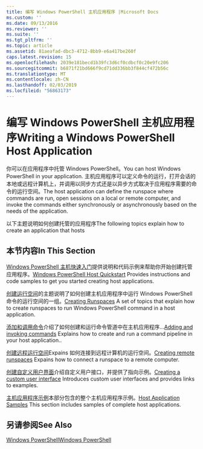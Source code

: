 ```yaml
---
title: 编写 Windows PowerShell 主机应用程序 |Microsoft Docs
ms.custom: ''
ms.date: 09/13/2016
ms.reviewer: ''
ms.suite: ''
ms.tgt_pltfrm: ''
ms.topic: article
ms.assetid: 81aeafad-dbc3-4712-8bb9-e6a417be260f
caps.latest.revision: 15
ms.openlocfilehash: 2039e181becd1b39fc3d6cf0cdbcf0c20e9fc206
ms.sourcegitcommit: b6871f21bd666f9cd71dd336bb3f844cf472b56c
ms.translationtype: MT
ms.contentlocale: zh-CN
ms.lasthandoff: 02/03/2019
ms.locfileid: "56863173"
---
```

# <a name="writing-a-windows-powershell-host-application"></a><span data-ttu-id="2bde5-102">编写 Windows PowerShell 主机应用程序</span><span class="sxs-lookup"><span data-stu-id="2bde5-102">Writing a Windows PowerShell Host Application</span></span>

<span data-ttu-id="2bde5-103">你可以在应用程序中托管 Windows PowerShell。</span><span class="sxs-lookup"><span data-stu-id="2bde5-103">You can host Windows PowerShell in your application.</span></span> <span data-ttu-id="2bde5-104">主机应用程序可以定义命令的运行，打开会话的本地或远程计算机上，并调用以同步方式还是以异步方式取决于应用程序需要的命令的运行空间。</span><span class="sxs-lookup"><span data-stu-id="2bde5-104">The host application can define the runspace where commands are run, open sessions on a local or remote computer, and invoke the commands either synchronously or asynchronously based on the needs of the application.</span></span>

<span data-ttu-id="2bde5-105">以下主题说明如何创建托管的应用程序</span><span class="sxs-lookup"><span data-stu-id="2bde5-105">The following topics explain how to create an application that hosts</span></span>

## <a name="in-this-section"></a><span data-ttu-id="2bde5-106">本节内容</span><span class="sxs-lookup"><span data-stu-id="2bde5-106">In This Section</span></span>

<span data-ttu-id="2bde5-107">[Windows PowerShell 主机快速入门](./windows-powershell-host-quickstart.md)提供说明和代码示例来帮助你开始创建托管应用程序。</span><span class="sxs-lookup"><span data-stu-id="2bde5-107">[Windows PowerShell Host Quickstart](./windows-powershell-host-quickstart.md) Provides instructions and code samples to get you started creating host applications.</span></span>

<span data-ttu-id="2bde5-108">[创建运行空间](./creating-runspaces.md)的主题说明了如何创建主机应用程序中运行 Windows PowerShell 命令的运行空间的一组。</span><span class="sxs-lookup"><span data-stu-id="2bde5-108">[Creating Runspaces](./creating-runspaces.md) A set of topics that explain how to create runspaces to run Windows PowerShell command in a host application.</span></span>

<span data-ttu-id="2bde5-109">[添加和调用命令](./adding-and-invoking-commands.md)介绍了如何创建和运行命令管道中在主机应用程序...</span><span class="sxs-lookup"><span data-stu-id="2bde5-109">[Adding and invoking commands](./adding-and-invoking-commands.md) Explains how to create and run a command pipeline in your host application..</span></span>

<span data-ttu-id="2bde5-110">[创建远程运行空间](./creating-remote-runspaces.md)Expains 如何连接到远程计算机的运行空间。</span><span class="sxs-lookup"><span data-stu-id="2bde5-110">[Creating remote runspaces](./creating-remote-runspaces.md) Expains how to connect a runspace to a remote computer.</span></span>

<span data-ttu-id="2bde5-111">[创建自定义用户界面](./creating-a-custom-user-interface.md)介绍自定义用户接口，并提供了指向示例。</span><span class="sxs-lookup"><span data-stu-id="2bde5-111">[Creating a custom user interface](./creating-a-custom-user-interface.md) Introduces custom user interfaces and provides links to examples.</span></span>

<span data-ttu-id="2bde5-112">[主机应用程序示例](./host-application-samples.md)本部分包含的整个主机应用程序示例。</span><span class="sxs-lookup"><span data-stu-id="2bde5-112">[Host Application Samples](./host-application-samples.md) This section includes samples of complete host applications.</span></span>

## <a name="see-also"></a><span data-ttu-id="2bde5-113">另请参阅</span><span class="sxs-lookup"><span data-stu-id="2bde5-113">See Also</span></span>

[<span data-ttu-id="2bde5-114">Windows PowerShell</span><span class="sxs-lookup"><span data-stu-id="2bde5-114">Windows PowerShell</span></span>](http://msdn.microsoft.com/en-us/b41a2af3-aec1-402d-8e18-c2c26be461ff)